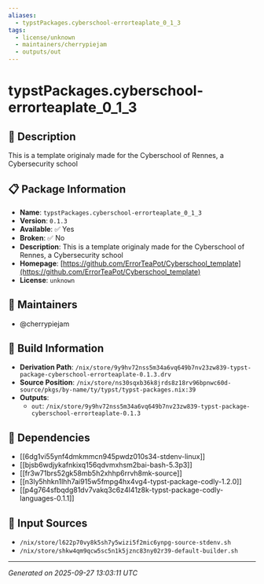 ```yaml
---
aliases:
  - typstPackages.cyberschool-errorteaplate_0_1_3
tags:
  - license/unknown
  - maintainers/cherrypiejam
  - outputs/out
---
```


# typstPackages.cyberschool-errorteaplate_0_1_3

## 📝 Description

This is a template originaly made for the Cyberschool of Rennes, a Cybersecurity school

## 📋 Package Information

- **Name**: `typstPackages.cyberschool-errorteaplate_0_1_3`
- **Version**: `0.1.3`
- **Available**: ✅ Yes
- **Broken**: ✅ No
- **Description**: This is a template originaly made for the Cyberschool of Rennes, a Cybersecurity school
- **Homepage**: [https://github.com/ErrorTeaPot/Cyberschool_template](https://github.com/ErrorTeaPot/Cyberschool_template)
- **License**: `unknown`
## 👥 Maintainers

- @cherrypiejam


## 🔧 Build Information

- **Derivation Path**: `/nix/store/9y9hv72nss5m34a6vq649b7nv23zw839-typst-package-cyberschool-errorteaplate-0.1.3.drv`
- **Source Position**: `/nix/store/ns30sqxb36k8jrds8z18rv96bpnwc60d-source/pkgs/by-name/ty/typst/typst-packages.nix:39`
- **Outputs**:
  - `out`:  `/nix/store/9y9hv72nss5m34a6vq649b7nv23zw839-typst-package-cyberschool-errorteaplate-0.1.3`

## 🔗 Dependencies

- [[6dg1vi55ynf4dmkmmcn945pwdz010s34-stdenv-linux]]
- [[bjsb6wdjykafnkixq156qdvmxhsm2bai-bash-5.3p3]]
- [[fr3w71brs52gk58mb5h2xhhp6rrvh8mk-source]]
- [[n3ly5hhkn1lhh7ai915w5fmpg4hx4vg4-typst-package-codly-1.2.0]]
- [[p4g764sfbqdg81dv7vakq3c6z4l41z8k-typst-package-codly-languages-0.1.1]]

## 📁 Input Sources

- `/nix/store/l622p70vy8k5sh7y5wizi5f2mic6ynpg-source-stdenv.sh`
- `/nix/store/shkw4qm9qcw5sc5n1k5jznc83ny02r39-default-builder.sh`

---
*Generated on 2025-09-27 13:03:11 UTC*
